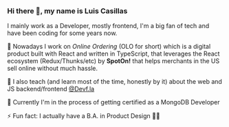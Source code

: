 ### Hi there 👋, my name is Luis Casillas

I mainly work as a Developer, mostly frontend, I'm a big fan of tech and have been coding for some years now. 

🔭 Nowadays I work on _Online Ordering_ (OLO for short) which is a digital product built with React and written in TypeScript, that leverages the React ecosystem (Redux/Thunks/etc) by **SpotOn!** that helps merchants in the US sell online without much hassle. 

🧮 I also teach (and learn most of the time, honestly by it) about the web and JS backend/frontend [@Devf.la](https://github.com/devfmx) 
  
🌱 Currently I'm in the process of getting certified as a MongoDB Developer

⚡ Fun fact: I actually have a B.A. in Product Design 🏴‍☠️


<!--
**casillasluisn12/casillasluisn12** is a ✨ _special_ ✨ repository because its `README.md` (this file) appears on your GitHub profile.

Here are some ideas to get you started:

- 🔭 I’m currently working on ...
- 🌱 I’m currently learning ...
- 👯 I’m looking to collaborate on ...
- 🤔 I’m looking for help with ...
- 💬 Ask me about ...
- 📫 How to reach me: ...
- 😄 Pronouns: ...
- ⚡ Fun fact: ...
-->
